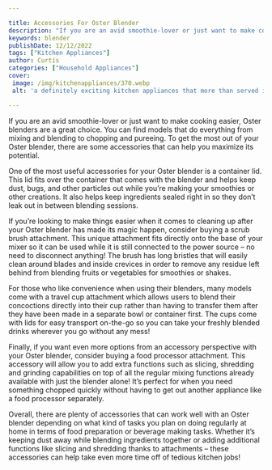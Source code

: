 ```yaml
---

title: Accessories For Oster Blender
description: "If you are an avid smoothie-lover or just want to make cooking easier, Oster blenders are a great choice. You can find models that...learn more"
keywords: blender
publishDate: 12/12/2022
tags: ["Kitchen Appliances"]
author: Curtis
categories: ["Household Appliances"]
cover: 
 image: /img/kitchenappliances/370.webp
 alt: 'a definitely exciting kitchen appliances that more than served its purpose'

---
```


If you are an avid smoothie-lover or just want to make cooking easier, Oster blenders are a great choice. You can find models that do everything from mixing and blending to chopping and pureeing. To get the most out of your Oster blender, there are some accessories that can help you maximize its potential. 

One of the most useful accessories for your Oster blender is a container lid. This lid fits over the container that comes with the blender and helps keep dust, bugs, and other particles out while you’re making your smoothies or other creations. It also helps keep ingredients sealed right in so they don’t leak out in between blending sessions. 

If you’re looking to make things easier when it comes to cleaning up after your Oster blender has made its magic happen, consider buying a scrub brush attachment. This unique attachment fits directly onto the base of your mixer so it can be used while it is still connected to the power source – no need to disconnect anything! The brush has long bristles that will easily clean around blades and inside crevices in order to remove any residue left behind from blending fruits or vegetables for smoothies or shakes. 

For those who like convenience when using their blenders, many models come with a travel cup attachment which allows users to blend their concoctions directly into their cup rather than having to transfer them after they have been made in a separate bowl or container first. The cups come with lids for easy transport on-the-go so you can take your freshly blended drinks wherever you go without any mess! 

Finally, if you want even more options from an accessory perspective with your Oster blender, consider buying a food processor attachment. This accessory will allow you to add extra functions such as slicing, shredding and grinding capabilities on top of all the regular mixing functions already available with just the blender alone! It’s perfect for when you need something chopped quickly without having to get out another appliance like a food processor separately. 

Overall, there are plenty of accessories that can work well with an Oster blender depending on what kind of tasks you plan on doing regularly at home in terms of food preparation or beverage making tasks. Whether it’s keeping dust away while blending ingredients together or adding additional functions like slicing and shredding thanks to attachments – these accessories can help take even more time off of tedious kitchen jobs!
